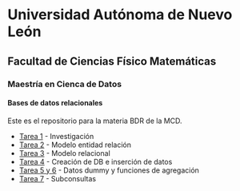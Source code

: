 # Universidad Autónoma de Nuevo León
## Facultad de Ciencias Físico Matemáticas
### Maestría en Cienca de Datos

#### Bases de datos relacionales

Este es el repositorio para la materia BDR de la MCD.

- [Tarea 1](/Tarea%201/Investigación.md) - Investigación
- [Tarea 2](/Tarea%202/Tarea%202.md) - Modelo entidad relación
- [Tarea 3](/Tarea%203/Tarea%203.md) - Modelo relacional
- [Tarea 4](/Tarea%204/Tarea%204.md) - Creación de DB e inserción de datos
- [Tarea 5 y 6](/Tarea%205%20y%206/Tarea%205%20y%206.md) - Datos dummy y funciones de agregación
- [Tarea 7](/Tarea%207/Tarea%207.md) - Subconsultas